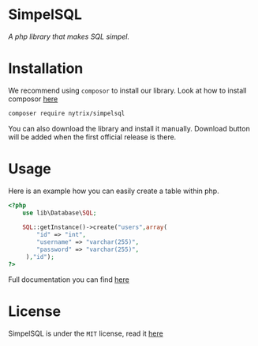 # SimpelSQL
_A php library that makes SQL simpel._


# Installation
We recommend using `composor` to install our library. Look at how to install composor [here](https://getcomposer.org/)
```sh
composer require nytrix/simpelsql
```
You can also download the library and install it manually. Download button will be added when the first official release is there.

# Usage

Here is an example how you can easily create a table within php. 
```php
<?php
    use lib\Database\SQL;
    
    SQL::getInstance()->create("users",array(
        "id" => "int",
        "username" => "varchar(255)",
        "password" => "varchar(255)",
     ),"id");
?>
```
Full documentation you can find [here](https://github.com/thomaskolmans/SimpelSQL/blob/master/docs/README.md)

# License 

SimpelSQL is under the `MIT` license, read it [here](https://github.com/thomaskolmans/SimpelSQL/blob/master/LICENSE)



